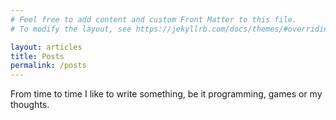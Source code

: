 ```yaml
---
# Feel free to add content and custom Front Matter to this file.
# To modify the layout, see https://jekyllrb.com/docs/themes/#overriding-theme-defaults

layout: articles
title: Posts
permalink: /posts
---
```


From time to time I like to write something, be it programming, games or my
thoughts.

